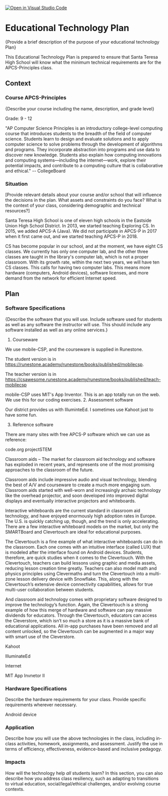[![Open in Visual Studio Code](https://classroom.github.com/assets/open-in-vscode-f059dc9a6f8d3a56e377f745f24479a46679e63a5d9fe6f495e02850cd0d8118.svg)](https://classroom.github.com/online_ide?assignment_repo_id=6319754&assignment_repo_type=AssignmentRepo)
# Educational Technology Plan

{Provide a brief description of the purpose of your educational technology Plan}

This Educational Technology Plan is prepared to ensure that Santa Teresa High School will know what the minimum technical requirements are for the APCS-Principles class.

## Context

### Course  APCS-Principles

{Describe your course including the name, description, and grade level}

Grade: 9 - 12

"AP Computer Science Principles is an introductory college-level computing course that introduces students to the breadth of the field of computer science. Students learn to design and evaluate solutions and to apply computer science to solve problems through the development of algorithms and programs. They incorporate abstraction into programs and use data to discover new knowledge. Students also explain how computing innovations and computing systems—including the internet—work, explore their potential impacts, and contribute to a computing culture that is collaborative and ethical." -- CollegeBoard

### Situation

[Provide relevant details about your course and/or school that will influence the
decisions in the plan. What assets and constraints do you face? What is the
context of your class, considering demographic and technical resources?]

Santa Teresa High School is one of eleven high schools in the Eastside Union High School District.  In 2013, we started teaching Exploring CS.  In 2015, we added APCS-A (Java).  We did not participate in APCS-P in 2017 when it first came out, and we started teaching APCS-P in 2018.

CS has become popular in our school, and at the moment, we have eight CS classes.  We currently has only one computer lab, and the other three classes are taught in the library's computer lab, which is not a proper classroom.  With its growth rate, within the next two years, we will have ten CS classes.  This calls for having two computer labs.  This means more hardware (computers, Android devices), software licenses, and more demand from the network for efficient Internet speed.

## Plan

### Software Specifications

{Describe the software that you will use. Include software used for students as
well as any software the instructor will use. This should include any software
installed as well as any online services.}

1. Courseware

We use mobile-CSP, and the courseware is supplied in Runestone.

The student version is in https://runestone.academy/runestone/books/published/mobilecsp.

The teacher version is in https://csawesome.runestone.academy/runestone/books/published/teach-mobilecsp

mobile-CSP uses MIT's App Inventor.  This is an app totally run on the web.  We use this for our coding exercises.
2. Assessment software

Our district provides us with IlluminteEd.
I sometimes use Kahoot just to have some fun.

3. Reference software

There are many sites with free APCS-P software which we can use as reference:

code.org
projectSTEM

Classroom aids – The market for classroom aid technology and software has exploded in recent years, and represents one of the most promising approaches to the classroom of the future.

Classroom aids include impressive audio and visual technology, blending the best of A/V and courseware to create a much more engaging sum. Classroom aids started with well-worn and increasingly archaic technology like the overhead projector, and soon developed into improved digital displays and eventually interactive projectors and whiteboards.

Interactive whiteboards are the current standard in classroom aid technology, and have enjoyed enormously high adoption rates in Europe. The U.S. is quickly catching up, though, and the trend is only accelerating. There are a few interactive whiteboard models on the market, but only the SMARTBoard and Clevertouch are ideal for educational purposes.

The Clevertouch is a fine example of what interactive whiteboards can do in the classroom. Each one comes with an intuitive interface (called LUX) that is modeled after the interface found on Android devices. Students, therefore, are quick studies when it comes to the Clevertouch. With the Clevertouch, teachers can build lessons using graphic and media assets, reducing lesson creation time greatly. Teachers can also model math and physics principles using Clevermaths and turn the Clevertouch into a multi-zone lesson delivery device with Snowflake. This, along with the Clevertouch’s extensive device connectivity capabilities, allows for true multi-user collaboration between students.

And classroom aid technology comes with proprietary software designed to improve the technology’s function. Again, the Clevertouch is a strong example of how this merge of hardware and software can pay massive dividends for educators. Through the Clevertouch, educators can access the Cleverstore, which isn’t so much a store as it is a massive bank of educational applications. All in-app purchases have been removed and all content unlocked, so the Clevertouch can be augmented in a major way with smart use of the Cleverstore.

Kahoot

IlluminateEd

Internet

MIT App Invnetor II

### Hardware Specifications

Describe the hardware requirements for your class. Provide specific requirements
wherever necessary.

Android device

### Application

Describe how you will use the above technologies in the class, including
in-class activities, homework, assignments, and assessment. Justify the use
in terms of efficiency, effectiveness, evidence-based and inclusive pedagogy.

### Impacts

How will the technology help *all* students learn? In this section, you can also
describe how you address class resiliency, such as adapting to
transitions to virtual education, social/legal/ethical challenges,  and/or
evolving course contexts.
